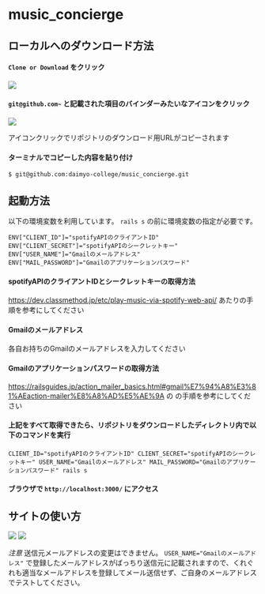 # music_concierge

## ローカルへのダウンロード方法

#### `Clone or Download` をクリック

<img src="https://user-images.githubusercontent.com/6190966/63349844-3baa3800-c397-11e9-8637-2b4feebc3266.png">

#### `git@github.com~` と記載された項目のバインダーみたいなアイコンをクリック

<img src="https://user-images.githubusercontent.com/6190966/63349848-41078280-c397-11e9-9865-eee8de1cc982.png">

アイコンクリックでリポジトリのダウンロード用URLがコピーされます

#### ターミナルでコピーした内容を貼り付け

```
$ git@github.com:daimyo-college/music_concierge.git
```

## 起動方法

以下の環境変数を利用しています。 `rails s` の前に環境変数の指定が必要です。

```
ENV["CLIENT_ID"]="spotifyAPIのクライアントID"
ENV["CLIENT_SECRET"]="spotifyAPIのシークレットキー"
ENV["USER_NAME"]="Gmailのメールアドレス"
ENV["MAIL_PASSWORD"]="Gmailのアプリケーションパスワード"
```

#### spotifyAPIのクライアントIDとシークレットキーの取得方法

https://dev.classmethod.jp/etc/play-music-via-spotify-web-api/
あたりの手順を参考にしてください

#### Gmailのメールアドレス

各自お持ちのGmailのメールアドレスを入力してください

#### Gmailのアプリケーションパスワードの取得方法

https://railsguides.jp/action_mailer_basics.html#gmail%E7%94%A8%E3%81%AEaction-mailer%E8%A8%AD%E5%AE%9A
の
の手順を参考にしてください

#### 上記をすべて取得できたら、リポジトリをダウンロードしたディレクトリ内で以下のコマンドを実行

```
CLIENT_ID="spotifyAPIのクライアントID" CLIENT_SECRET="spotifyAPIのシークレットキー" USER_NAME="Gmailのメールアドレス" MAIL_PASSWORD="Gmailのアプリケーションパスワード" rails s
```

#### ブラウザで `http://localhost:3000/` にアクセス

## サイトの使い方

<img src="https://user-images.githubusercontent.com/6190966/63351265-e1f73d00-c399-11e9-9611-d25d4c6b525b.png">

<img src="https://user-images.githubusercontent.com/6190966/63351295-ec193b80-c399-11e9-8bc2-5b766d4ff958.png">

*注意*
送信元メールアドレスの変更はできません。 `USER_NAME="Gmailのメールアドレス"` で登録したメールアドレスがばっちり送信元に記載されますので、くれぐれも適当なメールアドレスを登録してメール送信せず、ご自身のメールアドレスでテストしてください。
